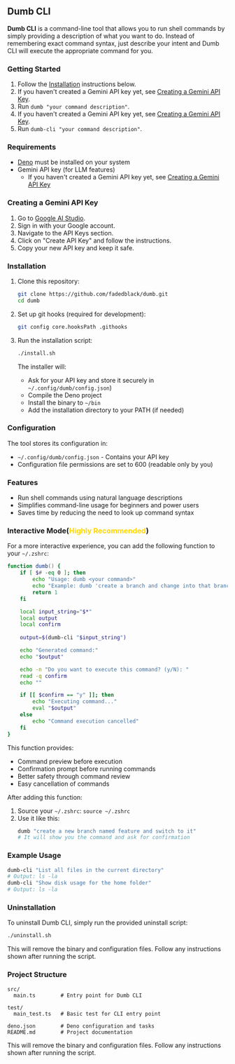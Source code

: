 ## Dumb CLI

**Dumb CLI** is a command-line tool that allows you to run shell commands by
simply providing a description of what you want to do. Instead of remembering
exact command syntax, just describe your intent and Dumb CLI will execute the
appropriate command for you.

### Getting Started

1. Follow the [Installation](#installation) instructions below.
2. If you haven't created a Gemini API key yet, see
   [Creating a Gemini API Key](#creating-a-gemini-api-key).
3. Run `dumb "your command description"`.
2. If you haven't created a Gemini API key yet, see
   [Creating a Gemini API Key](#creating-a-gemini-api-key).
3. Run `dumb-cli "your command description"`.

### Requirements

- [Deno](https://deno.land/#installation) must be installed on your system
- Gemini API key (for LLM features)
  - If you haven't created a Gemini API key yet, see
    [Creating a Gemini API Key](#creating-a-gemini-api-key)

### Creating a Gemini API Key

1. Go to [Google AI Studio](https://aistudio.google.com/).
2. Sign in with your Google account.
3. Navigate to the API Keys section.
4. Click on "Create API Key" and follow the instructions.
5. Copy your new API key and keep it safe.

### Installation

1. Clone this repository:
   ```bash
   git clone https://github.com/fadedblack/dumb.git
   cd dumb
   ```

2. Set up git hooks (required for development):
   ```bash
   git config core.hooksPath .githooks
   ```

3. Run the installation script:
   ```bash
   ./install.sh
   ```

   The installer will:
   - Ask for your API key and store it securely in `~/.config/dumb/config.json`)
   - Compile the Deno project
   - Install the binary to `~/bin`
   - Add the installation directory to your PATH (if needed)

### Configuration

The tool stores its configuration in:

- `~/.config/dumb/config.json` - Contains your API key
- Configuration file permissions are set to 600 (readable only by you)

### Features

- Run shell commands using natural language descriptions
- Simplifies command-line usage for beginners and power users
- Saves time by reducing the need to look up command syntax

### Interactive Mode(<span style="color: gold;">Highly Recommended</span>)

For a more interactive experience, you can add the following function to your
`~/.zshrc`:

```zsh
function dumb() {
    if [ $# -eq 0 ]; then
        echo "Usage: dumb <your command>"
        echo "Example: dumb 'create a branch and change into that branch'"
        return 1
    fi

    local input_string="$*"
    local output
    local confirm
    
    output=$(dumb-cli "$input_string")

    echo "Generated command:"
    echo "$output"

    echo -n "Do you want to execute this command? (y/N): "
    read -q confirm
    echo ""

    if [[ $confirm == "y" ]]; then
        echo "Executing command..."
        eval "$output"
    else
        echo "Command execution cancelled"
    fi
}
```

This function provides:

- Command preview before execution
- Confirmation prompt before running commands
- Better safety through command review
- Easy cancellation of commands

After adding this function:

1. Source your `~/.zshrc`: `source ~/.zshrc`
2. Use it like this:
   ```zsh
   dumb "create a new branch named feature and switch to it"
   # It will show you the command and ask for confirmation
   ```

### Example Usage

```sh
dumb-cli "List all files in the current directory"
# Output: ls -la
dumb-cli "Show disk usage for the home folder"
# Output: ls -la
```

### Uninstallation

To uninstall Dumb CLI, simply run the provided uninstall script:

```bash
./uninstall.sh
```

This will remove the binary and configuration files. Follow any instructions
shown after running the script.

### Project Structure

```
src/
  main.ts        # Entry point for Dumb CLI

test/
  main_test.ts   # Basic test for CLI entry point

deno.json        # Deno configuration and tasks
README.md        # Project documentation
```
This will remove the binary and configuration files. Follow any instructions
shown after running the script.
